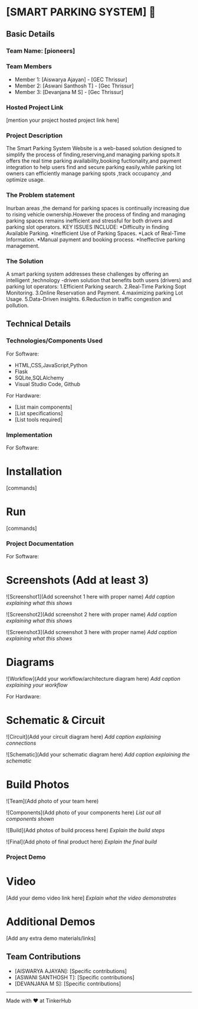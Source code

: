 

# [SMART PARKING SYSTEM] 🎯


## Basic Details
### Team Name: [pioneers]


### Team Members
- Member 1: [Aiswarya Ajayan] - [GEC Thrissur]
- Member 2: [Aswani Santhosh T] - [Gec Thrissur]
- Member 3: [Devanjana M S] - [Gec Thrissur]

### Hosted Project Link
[mention your project hosted project link here]

### Project Description
The Smart Parking System Website is a web-based solution designed to simplify the process of finding,reserving,and managing parking spots.It offers the real time parking availability,booking fuctionality,and payment integration to help users find and secure parking easily,while parking lot owners can efficiently manage parking spots ,track occupancy ,and optimize usage.

### The Problem statement
Inurban areas ,the demand for parking spaces is continually increasing due to rising vehicle ownership.However the process of finding and managing parking spaces remains inefficient and stressful for both  drivers and parking slot operators.
KEY ISSUES INCLUDE:
*Difficulty in finding Available Parking.
*Inefficient Use of Parking Spaces.
*Lack of Real-Time Information.
*Manual payment and booking process.
*Ineffective parking management.

### The Solution
A smart parking system addresses these challenges by offering an intelligent ,technology -driven solution that benefits both users (drivers) and parking lot operators:
1.Efficient Parking search.
2.Real-Time Parking Sopt Monitoring.
3.Online Reservation and Payment.
4.maximizing parking Lot Usage.
5.Data-Driven insights.
6.Reduction in traffic congestion and pollution.

## Technical Details
### Technologies/Components Used
For Software:
- HTML,CSS,JavaScript,Python
- Flask
- SQLite,SQLAlchemy
- Visual Studio Code, Github

For Hardware:
- [List main components]
- [List specifications]
- [List tools required]

### Implementation
For Software:
# Installation
[commands]

# Run
[commands]

### Project Documentation
For Software:

# Screenshots (Add at least 3)
![Screenshot1](Add screenshot 1 here with proper name)
*Add caption explaining what this shows*

![Screenshot2](Add screenshot 2 here with proper name)
*Add caption explaining what this shows*

![Screenshot3](Add screenshot 3 here with proper name)
*Add caption explaining what this shows*

# Diagrams
![Workflow](Add your workflow/architecture diagram here)
*Add caption explaining your workflow*

For Hardware:

# Schematic & Circuit
![Circuit](Add your circuit diagram here)
*Add caption explaining connections*

![Schematic](Add your schematic diagram here)
*Add caption explaining the schematic*

# Build Photos
![Team](Add photo of your team here)


![Components](Add photo of your components here)
*List out all components shown*

![Build](Add photos of build process here)
*Explain the build steps*

![Final](Add photo of final product here)
*Explain the final build*

### Project Demo
# Video
[Add your demo video link here]
*Explain what the video demonstrates*

# Additional Demos
[Add any extra demo materials/links]

## Team Contributions
- [AISWARYA AJAYAN]: [Specific contributions]
- [ASWANI SANTHOSH T]: [Specific contributions]
- [DEVANJANA M S]: [Specific contributions]

---
Made with ❤️ at TinkerHub




